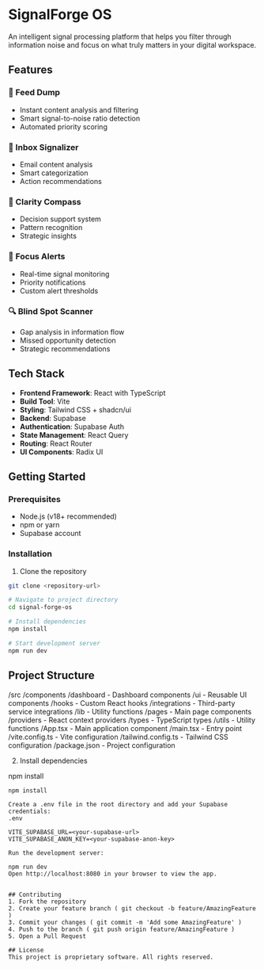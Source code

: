 # SignalForge OS

An intelligent signal processing platform that helps you filter through information noise and focus on what truly matters in your digital workspace.

## Features

### 🎯 Feed Dump
- Instant content analysis and filtering
- Smart signal-to-noise ratio detection
- Automated priority scoring

### 📨 Inbox Signalizer
- Email content analysis
- Smart categorization
- Action recommendations

### 🧭 Clarity Compass
- Decision support system
- Pattern recognition
- Strategic insights

### 🔔 Focus Alerts
- Real-time signal monitoring
- Priority notifications
- Custom alert thresholds

### 🔍 Blind Spot Scanner
- Gap analysis in information flow
- Missed opportunity detection
- Strategic recommendations

## Tech Stack

- **Frontend Framework**: React with TypeScript
- **Build Tool**: Vite
- **Styling**: Tailwind CSS + shadcn/ui
- **Backend**: Supabase
- **Authentication**: Supabase Auth
- **State Management**: React Query
- **Routing**: React Router
- **UI Components**: Radix UI

## Getting Started

### Prerequisites

- Node.js (v18+ recommended)
- npm or yarn
- Supabase account

### Installation

1. Clone the repository
```bash
git clone <repository-url>

# Navigate to project directory
cd signal-forge-os

# Install dependencies
npm install

# Start development server
npm run dev
```
## Project Structure
/src
  /components
    /dashboard    - Dashboard components
    /ui          - Reusable UI components
  /hooks         - Custom React hooks
  /integrations  - Third-party service integrations
  /lib          - Utility functions
  /pages        - Main page components
  /providers    - React context providers
  /types        - TypeScript types
  /utils        - Utility functions
  /App.tsx      - Main application component
  /main.tsx     - Entry point
  /vite.config.ts - Vite configuration
  /tailwind.config.ts - Tailwind CSS configuration
  /package.json - Project configuration


  2. Install dependencies

  npm install
  ```
  npm install

Create a .env file in the root directory and add your Supabase credentials:
.env

VITE_SUPABASE_URL=<your-supabase-url>
VITE_SUPABASE_ANON_KEY=<your-supabase-anon-key>

Run the development server:

npm run dev
Open http://localhost:8080 in your browser to view the app.


## Contributing
1. Fork the repository
2. Create your feature branch ( git checkout -b feature/AmazingFeature )
3. Commit your changes ( git commit -m 'Add some AmazingFeature' )
4. Push to the branch ( git push origin feature/AmazingFeature )
5. Open a Pull Request

## License
This project is proprietary software. All rights reserved.